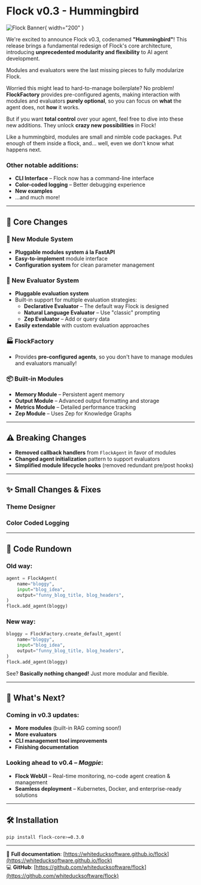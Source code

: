 # Flock v0.3 - Hummingbird  

![Flock Banner](../assets/images/hummingbird.png){ width="200" }

We're excited to announce Flock v0.3, codenamed **"Hummingbird"**! This release brings a fundamental redesign of Flock's core architecture, introducing **unprecedented modularity and flexibility** to AI agent development.  

Modules and evaluators were the last missing pieces to fully modularize Flock.  

Worried this might lead to hard-to-manage boilerplate? No problem! **FlockFactory** provides pre-configured agents, making interaction with modules and evaluators **purely optional**, so you can focus on **what** the agent does, not **how** it works.  

But if you want **total control** over your agent, feel free to dive into these new additions. They unlock **crazy new possibilities** in Flock!  

Like a hummingbird, modules are small and nimble code packages. Put enough of them inside a flock, and... well, even we don't know what happens next.  

### Other notable additions:  
- **CLI Interface** – Flock now has a command-line interface  
- **Color-coded logging** – Better debugging experience  
- **New examples**  
- ...and much more!  

---

## 🚀 Core Changes   

### 🎯 New Module System   

- **Pluggable modules system á la FastAPI**   
- **Easy-to-implement** module interface  
- **Configuration system** for clean parameter management  

### 🔄 New Evaluator System  

- **Pluggable evaluation system**  
- Built-in support for multiple evaluation strategies:  
  - **Declarative Evaluator** – The default way Flock is designed  
  - **Natural Language Evaluator** – Use "classic" prompting  
  - **Zep Evaluator** – Add or query data
- **Easily extendable** with custom evaluation approaches  

### 🏭 FlockFactory    

- Provides **pre-configured agents**, so you don't have to manage modules and evaluators manually!  

### 📦 Built-in Modules  

- **Memory Module** – Persistent agent memory  
- **Output Module** – Advanced output formatting and storage  
- **Metrics Module** – Detailed performance tracking  
- **Zep Module** – Uses Zep for Knowledge Graphs

---

## ⚠️ Breaking Changes  

- **Removed callback handlers** from `FlockAgent` in favor of modules  
- **Changed agent initialization** pattern to support evaluators  
- **Simplified module lifecycle hooks** (removed redundant pre/post hooks)  

---

## ✨ Small Changes & Fixes 

### Theme Designer

### Color Coded Logging

---

## 📜 Code Rundown  

### Old way:  
```python
agent = FlockAgent(
    name="bloggy",
    input="blog_idea",
    output="funny_blog_title, blog_headers",
)
flock.add_agent(bloggy)
```  

### New way:  
```python
bloggy = FlockFactory.create_default_agent(
    name="bloggy",
    input="blog_idea",
    output="funny_blog_title, blog_headers",
)
flock.add_agent(bloggy)
```  

See? **Basically nothing changed!** Just more modular and flexible.  

---

## 🔮 What's Next?  

### Coming in v0.3 updates:  
- **More modules** (built-in RAG coming soon!)  
- **More evaluators**  
- **CLI management tool improvements**  
- **Finishing documentation**

### Looking ahead to v0.4 – *Magpie*:  
- **Flock WebUI** – Real-time monitoring, no-code agent creation & management  
- **Seamless deployment** – Kubernetes, Docker, and enterprise-ready solutions  

---

## 🛠 Installation  

```bash
pip install flock-core>=0.3.0
```  

---  

📖 **Full documentation**: [https://whiteducksoftware.github.io/flock](https://whiteducksoftware.github.io/flock)  
💻 **GitHub**: [https://github.com/whiteducksoftware/flock](https://github.com/whiteducksoftware/flock)  


